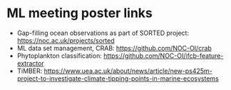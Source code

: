 # ML meeting poster links

- Gap-filling ocean observations as part of SORTED project: https://noc.ac.uk/projects/sorted
- ML data set management, CRAB: https://github.com/NOC-OI/crab
- Phytoplankton classification: https://github.com/NOC-OI/ifcb-feature-extractor
- TiMBER: https://www.uea.ac.uk/about/news/article/new-ps425m-project-to-investigate-climate-tipping-points-in-marine-ecosystems
